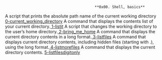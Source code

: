                                              **0x00. Shell, basics**

A script that prints the absolute path name of the current working directory [0-current_working_directory](https://github.com/NatuSam/alx-system_engineering-devops/blob/master/0x00-shell_basics/0-current_working_directory)
A command that displays the contents list of your current directory.[ 1-listit]( https://github.com/NatuSam/alx-system_engineering-devops/commit/72488e978143081278e7abc3b1b09fae9a3901fa)
A script that changes the working directory to the user’s home directory.[ 2-bring_me_home]( https://github.com/NatuSam/alx-system_engineering-devops/commit/4b57bbffed9915cf1d2418b504b24063b78e78aa)
A command that displays the current directory contents in a long format.[ 3-listfiles]( https://github.com/NatuSam/alx-system_engineering-devops/commit/784b104d185d48f954706864ef5166d3660505e2)
A command that displays current directory contents, including hidden files (starting with .), using the long format.[ 4-listmorefiles]( https://github.com/NatuSam/alx-system_engineering-devops/commit/555748eaa6fbc4232d07af7ffac82007eea25d13)
A command that displays the current directory contents. [5-listfilesdigitonly]( https://github.com/NatuSam/alx-system_engineering-devops/commit/b633056e9758c052d0b3920b9108c5de277a8ea2)

